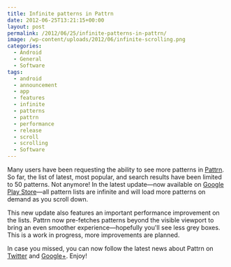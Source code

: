 ```yaml
---
title: Infinite patterns in Pattrn
date: 2012-06-25T13:21:15+00:00
layout: post
permalink: /2012/06/25/infinite-patterns-in-pattrn/
image: /wp-content/uploads/2012/06/infinite-scrolling.png
categories:
  - Android
  - General
  - Software
tags:
  - android
  - announcement
  - app
  - features
  - infinite
  - patterns
  - pattrn
  - performance
  - release
  - scroll
  - scrolling
  - Software
---
```

Many users have been requesting the ability to see more patterns in
[Pattrn](https://play.google.com/store/apps/details?id=org.lucasr.pattrn). So
far, the list of latest, most popular, and search results have been limited to
50 patterns. Not anymore! In the latest update—now available on [Google Play
Store](https://play.google.com/store/apps/details?id=org.lucasr.pattrn)—all
pattern lists are infinite and will load more patterns on demand as you scroll
down.

This new update also features an important performance improvement on the
lists. Pattrn now pre-fetches patterns beyond the visible viewport to bring an
even smoother experience—hopefully you'll see less grey boxes. This is a work
in progress, more improvements are planned.

In case you missed, you can now follow the latest news about Pattrn on
[Twitter](https://twitter.com/pattrnapp) and
[Google+](https://plus.google.com/u/0/110533194180264135070). Enjoy!
